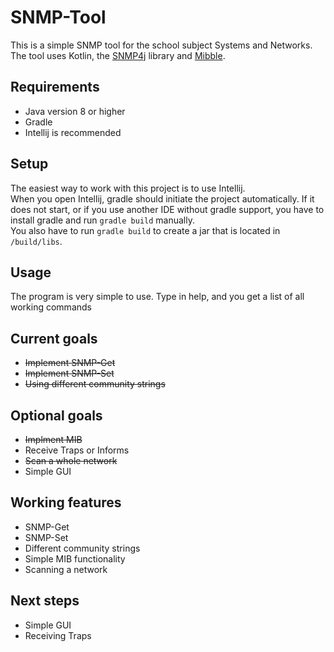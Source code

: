 # SNMP-Tool
This is a simple SNMP tool for the school subject Systems and Networks.  
The tool uses Kotlin, the [SNMP4j](https://www.snmp4j.org/) library and [Mibble](https://github.com/cederberg/mibble).

## Requirements
- Java version 8 or higher
- Gradle
- Intellij is recommended

## Setup
The easiest way to work with this project is to use Intellij.  
When you open Intellij, gradle should initiate the project automatically. If it does not start, or if you use another
IDE without gradle support, you have to install gradle and run `gradle build` manually.  
You also have to run `gradle build` to create a jar that is located in `/build/libs`.

## Usage
The program is very simple to use. Type in help, and you get a list of all working commands

## Current goals
- ~~Implement SNMP-Get~~
- ~~Implement SNMP-Set~~
- ~~Using different community strings~~

## Optional goals
- ~~Implment MIB~~
- Receive Traps or Informs
- ~~Scan a whole network~~
- Simple GUI
  
## Working features
- SNMP-Get
- SNMP-Set
- Different community strings
- Simple MIB functionality
- Scanning a network

## Next steps
- Simple GUI
- Receiving Traps
